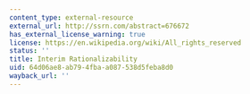```yaml
---
content_type: external-resource
external_url: http://ssrn.com/abstract=676672
has_external_license_warning: true
license: https://en.wikipedia.org/wiki/All_rights_reserved
status: ''
title: Interim Rationalizability
uid: 64d06ae8-ab79-4fba-a087-538d5feba8d0
wayback_url: ''
---
```

